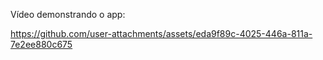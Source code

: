 Vídeo demonstrando o app:

https://github.com/user-attachments/assets/eda9f89c-4025-446a-811a-7e2ee880c675

